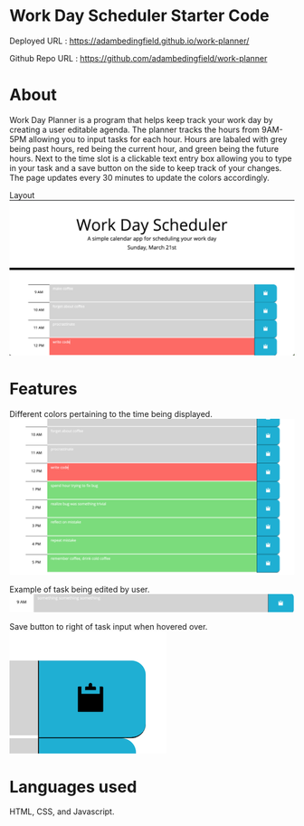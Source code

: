 # Work Day Scheduler Starter Code

 Deployed URL : https://adambedingfield.github.io/work-planner/  </br>
 
 Github Repo URL : https://github.com/adambedingfield/work-planner

 # About
Work Day Planner is a program that helps keep track your work day by creating a user editable agenda. The planner tracks the hours from 9AM-5PM allowing you to input tasks for each hour. Hours are labaled with grey being past hours, red being the current hour, and green being the future hours. Next to the time slot is a clickable text entry box allowing you to type in your task and a save button on the side to keep track of your changes. The page updates every 30 minutes to update the colors accordingly.

Layout
![Layout](assets/images/layout.png)

# Features
Different colors pertaining to the time being displayed.
![Time](assets/images/time.png)

Example of task being edited by user.
![Edit](assets/images/edit.png)

Save button to right of task input when hovered over.
![Save](assets/images/save.png)


# Languages used
HTML, CSS, and Javascript. </br>